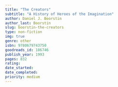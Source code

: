 ```yaml
---
title: "The Creators"
subtitle: "A History of Heroes of the Imagination"
author: Daniel J. Boorstin
author_last: Boorstin
slug: boorstin-the-creators
type: non-fiction
img: true
genre: other
isbn: 9780679743750
goodreads_id: 186746
publish_year: 1993
pages: 832
rating: 
date_started:
date_completed:
priority: medium
---
```

